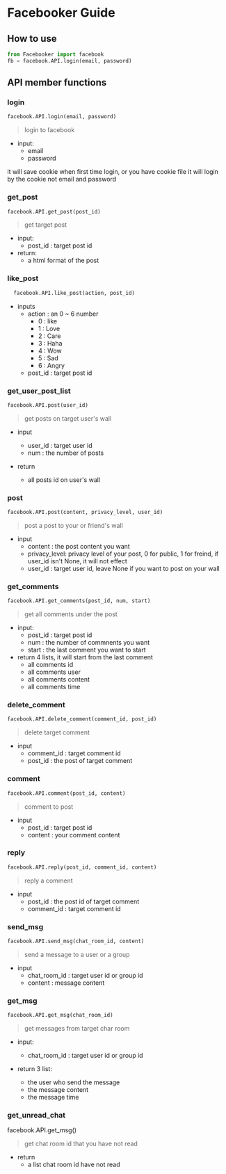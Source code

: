 # Facebooker Guide

## How to use
```python
from Facebooker import facebook
fb = facebook.API.login(email, password)
```

## API member functions
### login
```python
facebook.API.login(email, password)
```
> login to facebook
- input:
  - email
  - password

it will save cookie when first time login, or you have cookie file it will login by the cookie not email and password


### get_post
```python
facebook.API.get_post(post_id)
```
> get target post
- input:
  - post_id : target post id
- return:
  - a html format of the post 
  
### like_post
```python
  facebook.API.like_post(action, post_id)
```
- inputs
  - action : an 0 ~ 6 number
    - 0 : like
    - 1 : Love
    - 2 : Care
    - 3 : Haha
    - 4 : Wow
    - 5 : Sad
    - 6 : Angry
  - post_id : target post id

### get_user_post_list
```python
facebook.API.post(user_id)
```
> get posts on target user's wall
- input
  - user_id : target user id
  - num : the number of posts

- return
  - all posts id on user's wall

### post
```python
facebook.API.post(content, privacy_level, user_id)
```
> post a post to your or friend's wall
- input
  - content : the post content you want
  - privacy_level: privacy level of your post, 0 for public, 1 for freind, if user_id isn't None, it will not effect
  - user_id : target user id, leave None if you want to post on your wall


### get_comments
```python
facebook.API.get_comments(post_id, num, start)
```
> get all comments under the post

- input:
  - post_id : target post id
  - num : the number of commnents you want
  - start : the last comment you want to start
- return 4 lists, it will start from the last comment
  - all comments id
  - all comments user
  - all comments content
  - all comments time

### delete_comment
```python
facebook.API.delete_comment(comment_id, post_id)
```
> delete target comment
- input
    - comment_id : target comment id
    - post_id : the post of target comment

### comment
```python
facebook.API.comment(post_id, content)
```
> comment to post
- input
    - post_id : target post id
    - content : your comment content



### reply
```python
facebook.API.reply(post_id, comment_id, content)
```
> reply a comment
- input
  - post_id : the post id of target comment 
  - comment_id : target comment id

### send_msg
```python
facebook.API.send_msg(chat_room_id, content)
```
> send a message to a user or a group

- input
  - chat_room_id : target user id or group id
  - content : message content

### get_msg
```python
facebook.API.get_msg(chat_room_id)
```
> get messages from target char room

- input:
  - chat_room_id : target user id or group id
  
- return 3 list:
  - the user who send the message
  - the message content
  - the message time

### get_unread_chat
facebook.API.get_msg()

> get chat room id that you have not read

- return
  - a list chat room id have not read
   